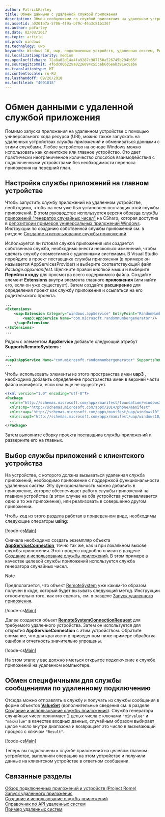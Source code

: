 ```yaml
---
author: PatrickFarley
title: Обмен данными с удаленной службой приложения
description: Обмен сообщениями со службой приложения на удаленном устройстве с помощью Project Rome.
ms.assetid: a0261e7a-5706-4f9a-b79c-46a3c81b136f
ms.author: pafarley
ms.date: 02/08/2017
ms.topic: article
ms.prod: windows
ms.technology: uwp
keywords: Windows 10, uwp, подключенных устройств, удаленных систем, Рим, project rome, фоновая задача, службы приложения
ms.localizationpriority: medium
ms.openlocfilehash: 72a8a02d14a4fa9287c987150a526745b294b65f
ms.sourcegitcommit: 4f6dc806229a8226894c55ceb6d6eab391ec8ab6
ms.translationtype: MT
ms.contentlocale: ru-RU
ms.lasthandoff: 09/20/2018
ms.locfileid: "4091818"
---
```

# <a name="communicate-with-a-remote-app-service"></a>Обмен данными с удаленной службой приложения

Помимо запуска приложения на удаленном устройстве с помощью универсального кода ресурса (URI), можно также запускать на удаленных устройствах *службы приложений* и обмениваться данными с этими службами. Любое устройство на основе Windows можно использовать как клиентское или главное устройство. Это дает практически неограниченное количество способов взаимодействия с подключенными устройствами без необходимости переноса приложения на передний план.

## <a name="set-up-the-app-service-on-the-host-device"></a>Настройка службы приложений на главном устройстве
Чтобы запустить службу приложений на удаленном устройстве, необходимо, чтобы на нем уже был установлен поставщик этой службы приложений. В этом руководстве используется версия [образца службы приложений "генератор случайных чисел"](https://github.com/Microsoft/Windows-universal-samples/tree/master/Samples/AppServices) на CSharp, которая доступна в [репозитории примеров универсальных приложений Windows](https://github.com/Microsoft/Windows-universal-samples/tree/master/Samples/AppServices). Инструкции по созданию собственной службы приложений см. в разделе [Создание и использование службы приложений](how-to-create-and-consume-an-app-service.md).

Используется ли готовая служба приложения или создается собственная служба, необходимо внести несколько изменений, чтобы сделать службу совместимой с удаленными системами. В Visual Studio перейдите в проект поставщика службы приложения (в примере он называется AppServicesProvider) и выберите соответствующий файл _Package.appxmanifest_. Щелкните правой кнопкой мыши и выберите **Перейти к коду** для просмотра всего содержимого файла. Создайте элемент **Extensions** внутри элемента главного **приложения** (или найти его, если он уже существует). Затем создайте **расширение** для определения проект как службу приложения и ссылаться на его родительского проекта.

``` xml
...
<Extensions>
    <uap:Extension Category="windows.appService" EntryPoint="RandomNumberService.RandomNumberGeneratorTask">
        <uap3:AppService Name="com.microsoft.randomnumbergenerator"/>
    </uap:Extension>
</Extensions>
...
```

Рядом с элементом **AppService** добавьте следующий атрибут **SupportsRemoteSystems** :

``` xml
...
<uap3:AppService Name="com.microsoft.randomnumbergenerator" SupportsRemoteSystems="true"/>
...
```

Чтобы использовать элементы из этого пространства имен **uap3** , необходимо добавить определение пространства имен в верхней части файла манифеста, если она еще не существует.

```xml
<?xml version="1.0" encoding="utf-8"?>
<Package
  xmlns="http://schemas.microsoft.com/appx/manifest/foundation/windows10"
  xmlns:mp="http://schemas.microsoft.com/appx/2014/phone/manifest"
  xmlns:uap="http://schemas.microsoft.com/appx/manifest/uap/windows10"
  xmlns:uap3="http://schemas.microsoft.com/appx/manifest/uap/windows10/3">
  ...
</Package>
```

Затем выполните сборку проекта поставщика службы приложений и разверните его на главных.

## <a name="target-the-app-service-from-the-client-device"></a>Выбор службы приложений с клиентского устройства
На устройстве, с которого должна вызываться удаленная служба приложений, необходимо приложение с поддержкой функциональности удаленных систем. Эту функциональность можно добавить в приложение, которое обеспечивает работу службы приложений на главном устройстве (в этом случае на оба устройства устанавливается одно и то же приложение), или реализовать в совершенно другом приложении.

Чтобы код из этого раздела работал в приведенном виде, необходимы следующие операторы **using**:

[!code-cs[Main](./code/RemoteAppService/MainPage.xaml.cs#SnippetUsings)]


Сначала необходимо создать экземпляр объекта [**AppServiceConnection**](https://msdn.microsoft.com/library/windows/apps/Windows.ApplicationModel.AppService.AppServiceConnection), точно так же, как и при локальном вызове службы приложения. Этот процесс подробно описан в разделе [Создание и использование службы приложений](how-to-create-and-consume-an-app-service.md). В этом примере в качестве целевой службы приложений используется служба генератора случайных чисел.

> [!NOTE]
> Предполагается, что объект [RemoteSystem](https://msdn.microsoft.com/library/windows/apps/Windows.System.RemoteSystems.RemoteSystem) уже каким-то образом получен в коде, который будет вызывать следующий метод. Инструкции относительно того, как это сделать, см. в разделе [Запуск удаленного приложения](launch-a-remote-app.md).

[!code-cs[Main](./code/RemoteAppService/MainPage.xaml.cs#SnippetAppService)]

Далее создается объект [**RemoteSystemConnectionRequest**](https://msdn.microsoft.com/library/windows/apps/Windows.System.RemoteSystems.RemoteSystemConnectionRequest) для требуемого удаленного устройства. Затем он используется для открытия **AppServiceConnection** с этим устройством. Обратите внимание, что для краткости в приведенном ниже примере обработка ошибок и отчетность значительно упрощены.

[!code-cs[Main](./code/RemoteAppService/MainPage.xaml.cs#SnippetRemoteConnection)]

На этом этапе у вас должно иметься открытое подключение к службе приложений на удаленном компьютере.

## <a name="exchange-service-specific-messages-over-the-remote-connection"></a>Обмен специфичными для службы сообщениями по удаленному подключению

Отсюда можно отправлять в службу и получать из службы сообщения в форме объектов [**ValueSet**](https://msdn.microsoft.com/library/windows/apps/windows.foundation.collections.valueset) (дополнительные сведения см. в разделе [Создание и использование службы приложения](how-to-create-and-consume-an-app-service.md)). Служба генератора случайных чисел принимает 2 целых числа с ключами `"minvalue"` и `"maxvalue"` в качестве входных данных, случайным образом выбирает целое число внутри диапазона и возвращает это число в вызывающий процесс с ключом `"Result"`.

[!code-cs[Main](./code/RemoteAppService/MainPage.xaml.cs#SnippetSendMessage)]

Теперь вы подключены к службе приложений на целевом главном устройстве, выполнили операцию на этом устройстве и получили данные на клиентском устройстве в ответном сообщении.

## <a name="related-topics"></a>Связанные разделы

[Обзор подключенных приложений и устройств (Project Rome)](connected-apps-and-devices.md)  
[Запуск удаленного приложения](launch-a-remote-app.md)  
[Создание и использование службы приложений](how-to-create-and-consume-an-app-service.md)  
[Справочник по API удаленных систем](https://msdn.microsoft.com/library/windows/apps/Windows.System.RemoteSystems)  
[Пример удаленных систем](https://github.com/Microsoft/Windows-universal-samples/tree/dev/Samples/RemoteSystems)
